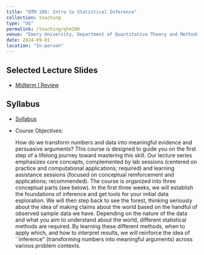 ```yaml
---
title: "QTM 100: Intro to Statistical Inference"
collection: teaching
type: "UG"
permalink: /teaching/qtm100
venue: "Emory University, Department of Quantitative Theory and Methods"
date: 2024-09-01
location: "In-person"
---
```



## Selected Lecture Slides
* [Midterm I Review](https://docs.google.com/presentation/d/1YBr1Q9VKMPEu0_NgOjHZy9jI_Vwc6PSvACpzVDFy8fM/edit?usp=drive_link)


## Syllabus

* [Syllabus](https://www.dropbox.com/scl/fi/403pkae57fi96ghuwzogq/JK_f24_qtm100_9_syllabus_released.pdf?rlkey=xk0hsi5gka9r3ulyjuwwo1m5d&dl=0)

* Course Objectives:

   How do we transform numbers and data into meaningful evidence and persuasive arguments? This course is designed to guide you on the first step of a lifelong journey toward mastering this skill. Our lecture series emphasizes core concepts, complemented by lab sessions (centered on practice and computational applications; required) and learning assistance sessions (focused on conceptual reinforcement and applications; recommended). The course is organized into three conceptual parts (see below). In the first three weeks, we will establish the foundations of inference and get tools for your initial data exploration. We will then step back to see the forest, thinking seriously about the idea of making claims about the world based on the handful of observed sample data we have. Depending on the nature of the data and what you aim to understand about the world, different statistical methods are required. By learning these different methods, when to apply which, and how to interpret results, we will reinforce the idea of ``inference" (transforming numbers into meaningful arguments) across various problem contexts.

